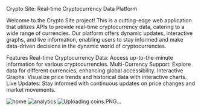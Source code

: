 
Crypto Site: Real-time Cryptocurrency Data Platform

Welcome to the Crypto Site project! This is a cutting-edge web application that utilizes APIs to provide real-time cryptocurrency data, catering to a wide range of currencies. Our platform offers dynamic updates, interactive graphs, and live information, enabling users to stay informed and make data-driven decisions in the dynamic world of cryptocurrencies.

Features
Real-time Cryptocurrency Data: Access up-to-the-minute information for various cryptocurrencies.
Multi-Currency Support: Explore data for different currencies, enhancing global accessibility.
Interactive Graphs: Visualize price trends and historical data with interactive charts.
Live Updates: Stay informed with continuous updates on price changes and market movements.


![home](https://github.com/Rohan-Falwariya/Crypto-Analyser/assets/113237755/56fbc171-4c3b-4593-8a5d-23a1c6aa0d3f)
![analytics](https://github.com/Rohan-Falwariya/Crypto-Analyser/assets/113237755/9cd4fa9c-0aa5-4313-9490-e6222d9c3bd0)
![Uploading coins.PNG…]()



